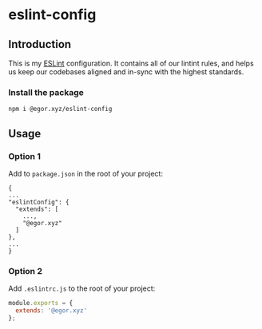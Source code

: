 # eslint-config

## Introduction

This is my [ESLint](https://eslint.org/) configuration.
It contains all of our lintint rules, and helps us keep our codebases aligned
and in-sync with the highest standards.

### Install the package

```shell
npm i @egor.xyz/eslint-config
```

## Usage

### Option 1

Add to `package.json` in the root of your project:

```package
{
...
"eslintConfig": {
  "extends": [
    ...,
    "@egor.xyz"
  ]
},
...
}
```

### Option 2

Add `.eslintrc.js` to the root of your project:

```javascript
module.exports = {
  extends: '@egor.xyz'
};
```
